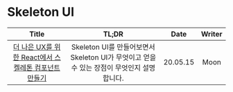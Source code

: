 # Skeleton UI

|                                                             Title                                                              |                                           TL;DR                                            |   Date   | Writer |
| :----------------------------------------------------------------------------------------------------------------------------: | :----------------------------------------------------------------------------------------: | :------: | :----: |
| <a href="https://ui.toast.com/weekly-pick/ko_20201110" target="_blank">더 나은 UX를 위한 React에서 스켈레톤 컴포넌트 만들기<a> | Skeleton UI를 만들어보면서 Skeleton UI가 무엇이고 얻을 수 있는 장점이 무엇인지 설명합니다. | 20.05.15 |  Moon  |
